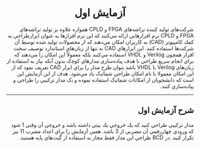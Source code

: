 <div dir="rtl">
  
  
  <h1 align="center">
    آزمايش اول 
  </h1>



ﺷﺮﻛﺖﻫﺎی ﺗﻮﻟﻴﺪ ﻛﻨﻨﺪه ﺗﺮاﺷﻪﻫﺎي FPGA و CPLD ﻫﻤﻮاره ﻋﻼوه ﺑﺮ ﺗﻮﻟﻴﺪ ﺗﺮاﺷﻪﻫﺎي FPGA و CPLD ﻧﺮم اﻓﺰارﻫﺎﻳﻲ اراﺋﻪ ﻣﻲﻛﻨﻨﺪ ﻛﻪ اﻳﻦ ﻧﺮم اﻓﺰارﻫﺎ ﺑﻪ ﻋﻨﻮان اﺑﺰارﻃﺮاﺣﻲ ﺑﻪ ﻛﻤﻚ ﻛﺎﻣﭙﻴﻮﺗﺮ (CAD) ﺑﻪ ﻛﺎرﺑﺮان اﻣﻜﺎن ﻣﻲدﻫﻨﺪ ﻛﻪ از ﻣﺤﺼﻮﻻت ﺗﻮﻟﻴﺪ ﺷﺪه ﺗﻮﺳﻂ آن ﺷﺮﻛﺖﻫﺎ اﺳﺘﻔﺎده ﻛﻨﻨﺪ. اﻳﻦ اﺑﺰارﻫﺎي CAD ﻧﻪ ﺗﻨﻬﺎ از زﺑﺎنﻫﺎي اﺳﺘﺎﻧﺪارد ﺗﻮﺻﻴﻒ ﺳﺨﺖ اﻓﺰار ﻫﻤﭽﻮن Verilog و VHDL اﺳﺘﻔﺎده ﻣﻲﻛﻨﻨﺪ ﺑﻠﻜﻪ ﻣﻌﻤﻮﻻً اﻳﻦ اﻣﻜﺎن را ﻣﻲدﻫﻨﺪ ﻛﻪ ﺑﺮاي اﻧﺠﺎم ﺳﺮﻳﻊ ﻃﺮاﺣﻲ ﺑﺎ ﻫﺪف ﭘﻴﺎدهﺳﺎزي ﻣﺪارﻫﺎي ﻛﻮﭼک ﺑﺪون آﻧﻜﻪ ﻧﻴﺎز ﺑﻪ اﺳﺘﻔﺎده از زﺑﺎنﻫﺎي Verilog ﻳﺎ VHDL ﺑﺎﺷﺪ ﺑﺘﻮان ﻃﺮح ﻣﺪار را ﺑﺮاي اﺑﺰار CAD ﺗﻌﺮﻳﻒ ﻧﻤﻮد ﻛﻪ از اﻳﻦ اﻣﻜﺎن ﻣﻌﻤﻮﻻ ﺑﺎ ﻧﺎم اﻣﻜﺎن ﻃﺮاﺣﻲ ﺷﻤﺎﺗﻴک ﻳﺎد ﻣﻲﺷﻮد. ﻫﺪف از اﻳﻦ آزﻣﺎﻳﺶ اﻳﻦ
اﺳﺖ ﻛﻪ داﻧﺸﺠﻮﻳﺎن از اﻣﻜﺎﻧﺎت ﺷﻤﺎﺗﻴک اﺳﺘﻔﺎده ﻧﻤﻮده و ﻳک ﻣﺪار ﺗﺮﻛﻴﺒﻲ را ﻃﺮاﺣﻲ و ﭘﻴﺎدهﺳﺎزي ﻛﻨﻨﺪ.


___

<h2>
شرح آزمایش اول
</h2>

مدار تركيبي طراحي كنيد كه يك خروجي يك بيتي داشته باشد و خروجي آن وقتي 1 شود كه ورودي
چهاررقمي آن مضربي از 3 باشد. همين آزمايش را براي اعداد مضرب 11 نيز تكرار كنيد. در BCD
طراحي اين مدار فقط مجاز به استفاده از گيت‌هاي پايه هستيد.
  
</div>
